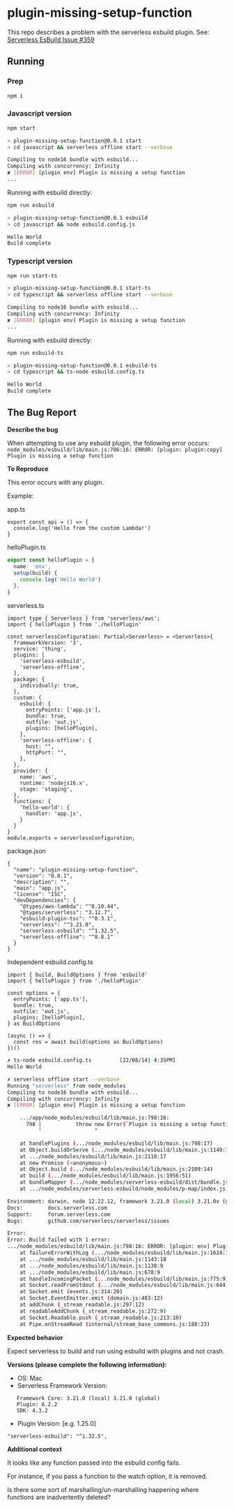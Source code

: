 # plugin-missing-setup-function

This repo describes a problem with the serverless esbuild plugin. See: [Serverless EsBuild Issue #359](https://github.com/floydspace/serverless-esbuild/issues/359)

## Running

### Prep
```bash
npm i
````
### Javascript version
```bash
npm start

> plugin-missing-setup-function@0.0.1 start
> cd javascript && serverless offline start --verbose

Compiling to node16 bundle with esbuild...
Compiling with concurrency: Infinity
✘ [ERROR] [plugin env] Plugin is missing a setup function
...
```
Running with esbuild directly:

```bash
npm run esbuild

> plugin-missing-setup-function@0.0.1 esbuild
> cd javascript && node esbuild.config.js

Hello World
Build complete
```

### Typescript version
```bash
npm run start-ts

> plugin-missing-setup-function@0.0.1 start-ts
> cd typescript && serverless offline start --verbose

Compiling to node16 bundle with esbuild...
Compiling with concurrency: Infinity
✘ [ERROR] [plugin env] Plugin is missing a setup function
...
```

Running with esbuild directly:

```bash
npm run esbuild-ts

> plugin-missing-setup-function@0.0.1 esbuild-ts
> cd typescript && ts-node esbuild.config.ts

Hello World
Build complete
```

## The Bug Report

**Describe the bug**

When attempting to use any esbuild plugin, the following error occurs:
```node_modules/esbuild/lib/main.js:786:16: ERROR: [plugin: plugin:copy] Plugin is missing a setup function```

**To Reproduce**

This error occurs with any plugin.

Example:

app.ts
```
export const api = () => {
  console.log('Hello from the custom Lambda!')
}
```

helloPlugin.ts
```typescript
export const helloPlugin = {
  name: 'env',
  setup(build) {
    console.log('Hello World')
  },
}
```
serverless.ts
```
import type { Serverless } from 'serverless/aws';
import { helloPlugin } from './helloPlugin'

const serverlessConfiguration: Partial<Serverless> = <Serverless>{
  frameworkVersion: '3',
  service: 'thing',
  plugins: [
    'serverless-esbuild',
    'serverless-offline',
  ],
  package: {
    individually: true,
  },
  custom: {
    esbuild: {
      entryPoints: ['app.js'],
      bundle: true,
      outfile: 'out.js',
      plugins: [helloPlugin],
    },
    'serverless-offline': {
      host: "",
      httpPort: "",
    },
  },
  provider: {
    name: 'aws',
    runtime: 'nodejs16.x',
    stage: 'staging',
  },
  functions: {
    'hello-world': {
      handler: 'app.js',
    }
  }
}
module.exports = serverlessConfiguration;
```

package.json
```
{
  "name": "plugin-missing-setup-function",
  "version": "0.0.1",
  "description": "",
  "main": "app.js",
  "license": "ISC",
  "devDependencies": {
    "@types/aws-lambda": "^8.10.44",
    "@types/serverless": "3.12.7",
    "esbuild-plugin-tsc": "^0.3.1",
    "serverless": "^3.21.0",
    "serverless-esbuild": "^1.32.5",
    "serverless-offline": "^8.8.1"
  }
}

```
Independent esbuild.config.ts
```
import { build, BuildOptions } from 'esbuild'
import { helloPlugin } from './helloPlugin'

const options = {
  entryPoints: ['app.ts'],
  bundle: true,
  outfile: 'out.js',
  plugins: [helloPlugin],
} as BuildOptions

(async () => {
  const res = await build(options as BuildOptions)
})()
```

```bash
✗ ts-node esbuild.config.ts         [22/08/14| 4:35PM]
Hello World
```

```bash
✗ serverless offline start --verbose
Running "serverless" from node_modules
Compiling to node16 bundle with esbuild...
Compiling with concurrency: Infinity
✘ [ERROR] [plugin env] Plugin is missing a setup function

    .../app/node_modules/esbuild/lib/main.js:798:16:
      798 │           throw new Error(`Plugin is missing a setup function`);
          ╵                 ^

    at handlePlugins (.../node_modules/esbuild/lib/main.js:798:17)
    at Object.buildOrServe (.../node_modules/esbuild/lib/main.js:1149:7)
    at .../node_modules/esbuild/lib/main.js:2110:17
    at new Promise (<anonymous>)
    at Object.build (.../node_modules/esbuild/lib/main.js:2109:14)
    at build (.../node_modules/esbuild/lib/main.js:1956:51)
    at bundleMapper (.../node_modules/serverless-esbuild/dist/bundle.js:69:50)
    at .../node_modules/serverless-esbuild/node_modules/p-map/index.js:57:28

Environment: darwin, node 12.22.12, framework 3.21.0 (local) 3.21.0v (global), plugin 6.2.2, SDK 4.3.2
Docs:        docs.serverless.com
Support:     forum.serverless.com
Bugs:        github.com/serverless/serverless/issues

Error:
Error: Build failed with 1 error:
.../node_modules/esbuild/lib/main.js:798:16: ERROR: [plugin: env] Plugin is missing a setup function
    at failureErrorWithLog (.../node_modules/esbuild/lib/main.js:1624:15)
    at .../node_modules/esbuild/lib/main.js:1143:18
    at .../node_modules/esbuild/lib/main.js:1138:9
    at .../node_modules/esbuild/lib/main.js:678:9
    at handleIncomingPacket (...node_modules/esbuild/lib/main.js:775:9)
    at Socket.readFromStdout (.../node_modules/esbuild/lib/main.js:644:7)
    at Socket.emit (events.js:314:20)
    at Socket.EventEmitter.emit (domain.js:483:12)
    at addChunk (_stream_readable.js:297:12)
    at readableAddChunk (_stream_readable.js:272:9)
    at Socket.Readable.push (_stream_readable.js:213:10)
    at Pipe.onStreamRead (internal/stream_base_commons.js:188:23)

```

**Expected behavior**

Expect serverless to build and run using esbuild with plugins and not crash.

**Versions (please complete the following information):**
- OS: Mac
- Serverless Framework Version:
 ```
    Framework Core: 3.21.0 (local) 3.21.0 (global)
    Plugin: 6.2.2
    SDK: 4.3.2
```
- Plugin Version: [e.g. 1.25.0]
```
"serverless-esbuild": "^1.32.5",
```
**Additional context**

It looks like any function passed into the esbuild config fails.

For instance, if you pass a function to the watch option, it is removed.

Is there some sort of marshalling/un-marshalling happening where functions are inadvertently deleted?
